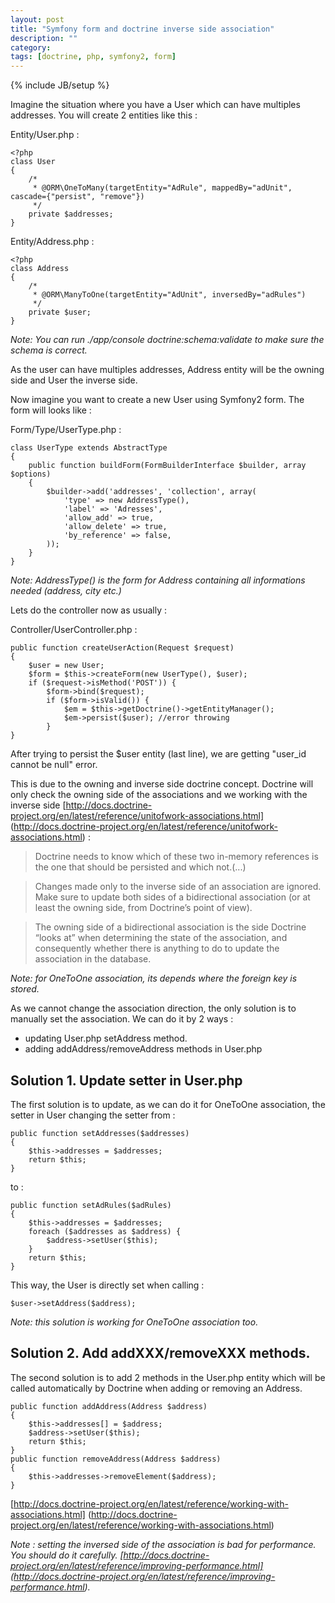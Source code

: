 ```yaml
---
layout: post
title: "Symfony form and doctrine inverse side association"
description: ""
category: 
tags: [doctrine, php, symfony2, form]
---
```

{% include JB/setup %}

Imagine the situation where you have a User which can have multiples addresses.
You will create 2 entities like this : 

Entity/User.php :
```
<?php
class User
{
    /*
     * @ORM\OneToMany(targetEntity="AdRule", mappedBy="adUnit", cascade={"persist", "remove"})
     */
    private $addresses;
}
```

Entity/Address.php :
```
<?php
class Address
{
    /* 
     * @ORM\ManyToOne(targetEntity="AdUnit", inversedBy="adRules")
     */
    private $user;
}
```
_Note: You can run ./app/console doctrine:schema:validate to make sure the schema is
correct._         
    
As the user can have multiples addresses, Address entity will be the owning side and
User the inverse side.

Now imagine you want to create a new User using Symfony2 form. The form will
looks like : 

Form/Type/UserType.php : 
```
class UserType extends AbstractType
{
    public function buildForm(FormBuilderInterface $builder, array $options)
    {
        $builder->add('addresses', 'collection', array(
            'type' => new AddressType(),
            'label' => 'Adresses',
            'allow_add' => true,
            'allow_delete' => true,
            'by_reference' => false,
        ));
    }
}
```
_Note: AddressType() is the form for Address containing all informations needed
(address, city etc.)_


Lets do the controller now as usually : 

Controller/UserController.php :
```
public function createUserAction(Request $request)
{
    $user = new User;
    $form = $this->createForm(new UserType(), $user);
    if ($request->isMethod('POST')) {
        $form->bind($request);
        if ($form->isValid()) {
            $em = $this->getDoctrine()->getEntityManager();
            $em->persist($user); //error throwing
        }
}
```

After trying to persist the $user entity (last line), we are getting "user_id cannot be
null" error.

This is due to the owning and inverse side doctrine concept. Doctrine will only
check the owning side of the associations and we working with the inverse side 
[http://docs.doctrine-project.org/en/latest/reference/unitofwork-associations.html] (http://docs.doctrine-project.org/en/latest/reference/unitofwork-associations.html)
:
> Doctrine needs to know which of these two in-memory references is the one that
> should be persisted and which not.(...)

> Changes made only to the inverse side of an association are ignored. 
> Make sure to update both sides of a bidirectional association 
> (or at least the owning side, from Doctrine’s point of view).

> The owning side of a bidirectional association is the side Doctrine “looks at”
> when determining the state of the association, and consequently whether there is
> anything to do to update the association in the database.


_Note: for OneToOne association, its depends where the foreign key is stored._

As we cannot change the association direction, the only solution is to manually set 
the association. We can do it by 2 ways : 
+ updating User.php setAddress method.
+ adding addAddress/removeAddress methods in User.php

## Solution 1. Update setter in User.php
The first solution is to update, as we can do it for OneToOne association, the setter
 in User changing the setter from :

```
public function setAddresses($addresses) 
{
    $this->addresses = $addresses;
    return $this;
}
```
to :
```
public function setAdRules($adRules) 
{
    $this->addresses = $addresses;
    foreach ($addresses as $address) {
        $address->setUser($this);
    }
    return $this;
}
```

This way, the User is directly set when calling :
```
$user->setAddress($address);
```

_Note: this solution is working for OneToOne association too._

## Solution 2. Add addXXX/removeXXX methods.
The second solution is to add 2 methods in the User.php entity which will be called
automatically by Doctrine when adding or removing an Address.
```
public function addAddress(Address $address)
{
    $this->addresses[] = $address;
    $address->setUser($this);
    return $this;
}
public function removeAddress(Address $address)
{
    $this->addresses->removeElement($address);
}
```
[http://docs.doctrine-project.org/en/latest/reference/working-with-associations.html] (http://docs.doctrine-project.org/en/latest/reference/working-with-associations.html)

_Note : setting the inversed side of the association is bad for performance. 
You should do it carefully.
[http://docs.doctrine-project.org/en/latest/reference/improving-performance.html] (http://docs.doctrine-project.org/en/latest/reference/improving-performance.html)._

